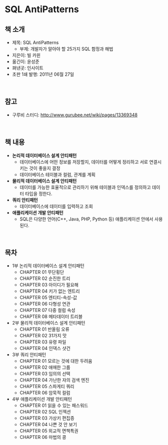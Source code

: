 # SQL AntiPatterns

## 책 소개

 - 제목: SQL AntiPatterns
    - 부제: 개발자가 알아야 할 25가지 SQL 함정과 해법
 - 지은이: 빌 카윈
 - 옮긴이: 윤성준
 - 펴낸곳: 인사이트
 - 초판 1쇄 발행: 2011년 06월 27일

<br/>

## 참고

 - 구루비 스터디: http://www.gurubee.net/wiki/pages/13369348

<br/>

## 책 내용

 - __논리적 데이터베이스 설계 안티패턴__
    - 데이터베이스에 어떤 정보를 저장할지, 데이터를 어떻게 정리하고 서로 연결시키는 것이 좋을지 결정
    - 데이터베이스 테이블과 컬럼, 관계를 계획
 - __물리적 데이터베이스 설계 안티패턴__
    - 데이터를 가능한 효율적으로 관리하기 위해 테이블과 인덱스를 정의하고 데이터 타입을 정한다.
 - __쿼리 안티패턴__
    - 데이터베이스에 데이터를 입력하고 조회
 - __애플리케이션 개발 안티패턴__
    - SQL은 다양한 언어(C++, Java, PHP, Python 등) 애플리케이션 안에서 사용된다.

<br/>

## 목차

 - 1부 논리적 데이터베이스 설계 안티패턴
    - CHAPTER 01 무단횡단
    - CHAPTER 02 순진한 트리
    - CHAPTER 03 아이디가 필요해
    - CHAPTER 04 키가 없는 엔트리
    - CHAPTER 05 엔티티-속성-값
    - CHAPTER 06 다형성 연관
    - CHAPTER 07 다중 컬럼 속성
    - CHAPTER 08 메타데이터 트리블
 - 2부 물리적 데이터베이스 설계 안티패턴
    - CHAPTER 01 반올림 오류
    - CHAPTER 02 31가지 맛
    - CHAPTER 03 유령 파일
    - CHAPTER 04 인덱스 샷건
 - 3부 쿼리 안티패턴
    - CHAPTER 01 모르는 것에 대한 두려움
    - CHAPTER 02 애매한 그룹
    - CHAPTER 03 임의의 선택
    - CHAPTER 04 가난한 자의 검색 엔진
    - CHAPTER 05 스파게티 쿼리
    - CHAPTER 06 암묵적 컬럼
 - 4부 애플리케이션 개발 안티패턴
    - CHAPTER 01 읽을 수 있는 패스워드
    - CHAPTER 02 SQL 인젝션
    - CHAPTER 03 가상키 편집증
    - CHAPTER 04 나쁜 것 안 보기
    - CHAPTER 05 외교적 면책특권
    - CHAPTER 06 마법의 콩

